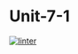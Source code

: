 # Unit-7-1
[![linter](https://github.com/A-Land/Unit-7-1/workflows/linter/badge.svg)](https://github.com/marketplace/actions/super-linter)
